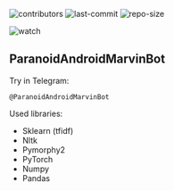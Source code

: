 ![contributors](https://img.shields.io/github/contributors/tesemnikov-av/pelevin-recomendation-bot) ![last-commit](https://img.shields.io/github/last-commit/tesemnikov-av/Pelevin-recomendation-bot) ![repo-size](https://img.shields.io/github/repo-size/tesemnikov-av/Pelevin-recomendation-bot)

![watch](https://img.shields.io/github/watchers/tesemnikov-av/Pelevin-recomendation-bot?style=social) 

ParanoidAndroidMarvinBot
------------

Try in Telegram:

    @ParanoidAndroidMarvinBot

Used libraries:

 - Sklearn (tfidf)
 - Nltk
 - Pymorphy2
 - PyTorch
 - Numpy
 - Pandas
 
